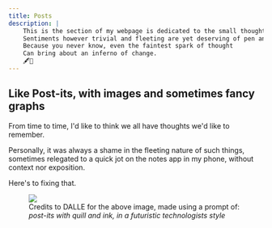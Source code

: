 ```yaml
---
title: Posts
description: |
    This is the section of my webpage is dedicated to the small thoughts in life
    Sentiments however trivial and fleeting are yet deserving of pen and paper
    Because you never know, even the faintest spark of thought
    Can bring about an inferno of change.
    🖋️📄
---
```


## Like Post-its, with images and sometimes fancy graphs

From time to time, I'd like to think we all have thoughts we'd like to remember. 

Personally, it was always a shame in the fleeting nature of such things, sometimes relegated to a quick jot on the notes app in my phone, without context nor exposition. 

Here's to fixing that.

<figure>
    <img src="dalle-creativity-2.png">
    <figcaption>
        Credits to DALLE for the above image, made using a prompt of: <i>post-its with quill and ink, in a futuristic technologists style</i>
    </figcaption>
</figure>